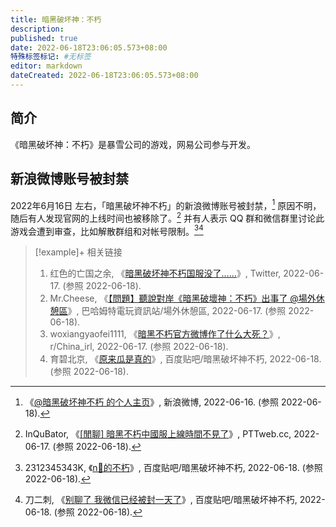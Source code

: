 ```yaml
---
title: 暗黑破坏神：不朽
description:
published: true
date: 2022-06-18T23:06:05.573+08:00
特殊标签标记: #无标签
editor: markdown
dateCreated: 2022-06-18T23:06:05.573+08:00
---
```


## 简介

《暗黑破坏神：不朽》是暴雪公司的游戏，网易公司参与开发。

## 新浪微博账号被封禁

2022年6月16日 左右，「暗黑破坏神不朽」的新浪微博账号被封禁，[^mkJq5] 原因不明，随后有人发现官网的上线时间也被移除了。[^1655460736] 并有人表示 QQ 群和微信群里讨论此游戏会遭到审查，比如解散群组和对帐号限制。[^7883864009][^7884114442]

[^1655460736]: InQuBator, 《[[閒聊] 暗黑不朽中國服上線時間不見了](https://web.archive.org/web/20220618032440/https://www.pttweb.cc/bbs/C_Chat/M.1655460736.A.BF9)》, PTTweb.cc, 2022-06-17. (参照 2022-06-18).

[^mkJq5]: 《[@暗黑破坏神不朽 的个人主页](https://archive.ph/mkJq5 "https://weibo.com/diabloimmortal")》, 新浪微博, 2022-06-16. (参照 2022-06-18).

[^7883864009]: 2312345343K, 《[n🐴的不朽](https://web.archive.org/web/20220618092851/https://tieba.baidu.com/p/7883864009)》, 百度贴吧/暗黑破坏神不朽, 2022-06-18. (参照 2022-06-18).

[^7884114442]: 刀二刺, 《[别聊了 我微信已经被封一天了](https://web.archive.org/web/20220618153236/https://tieba.baidu.com/p/7884114442)》, 百度贴吧/暗黑破坏神不朽, 2022-06-18. (参照 2022-06-18).

> [!example]+ 相关链接
>
> 1.  红色的亡国之余, 《[暗黑破坏神不朽国服没了……](https://twitter.com/zk1048234/status/1537799839626711042)》, Twitter, 2022-06-17. (参照 2022-06-18).
> 2.  Mr.Cheese, 《[【問題】聽說對岸《暗黑破壞神：不朽》出事了 @場外休憩區](https://web.archive.org/web/20220618032743/https://forum.gamer.com.tw/C.php?bsn=60076&snA=7160696)》, 巴哈姆特電玩資訊站/場外休憩區, 2022-06-17. (参照 2022-06-18).
> 3.  woxiangyaofei1111, 《[暗黑不朽官方微博作了什么大死？](https://web.archive.org/web/20220618032629/https://www.reddit.com/r/China_irl/comments/ve62ex/暗黑不朽官方微博作了什么大死/)》, r/China_irl, 2022-06-17. (参照 2022-06-18).
> 4.  育碧北京, 《[原来瓜是真的](https://web.archive.org/web/20220618092851/https://tieba.baidu.com/p/7883781330)》, 百度贴吧/暗黑破坏神不朽, 2022-06-18. (参照 2022-06-18).
